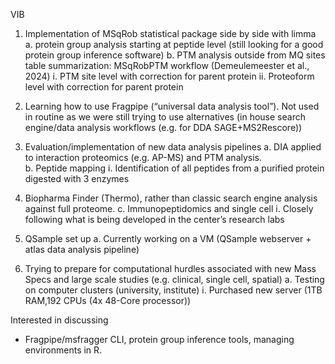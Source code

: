 VIB

1.	Implementation of MSqRob statistical package side by side with limma 
a.	protein group analysis starting at peptide level (still looking for a good protein group inference software)
b.	PTM analysis outside from MQ sites table summarization: 
MSqRobPTM workflow (Demeulemeester et al., 2024)
i.	PTM site level with correction for parent protein
ii.	Proteoform level with correction for parent protein

2.	Learning how to use Fragpipe (“universal data analysis tool”). Not used in routine as we were still trying to use alternatives (in house search engine/data analysis workflows (e.g. for DDA SAGE+MS2Rescore)) 

3.	Evaluation/implementation of new data analysis pipelines
a.	DIA applied to interaction proteomics (e.g. AP-MS) and PTM analysis.  
b.	Peptide mapping
i.	Identification of all peptides from a purified protein digested with 3 enzymes
1.	Biopharma Finder (Thermo), rather than classic search engine analysis against full proteome. 
c.	Immunopeptidomics and single cell
i.	Closely following what is being developed in the center’s research labs

4.	QSample set up
a.	Currently working on a VM (QSample webserver + atlas data analysis pipeline)

5.	Trying to prepare for computational hurdles associated with new Mass Specs and large scale studies (e.g. clinical, single cell, spatial)
a.	Testing on computer clusters (university, institute)
i.	Purchased new server (1TB RAM,192 CPUs (4x 48-Core processor))

Interested in discussing
-	Fragpipe/msfragger CLI, protein group inference tools, managing environments in R. 

 
